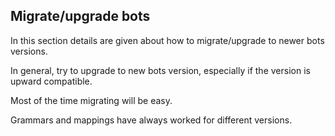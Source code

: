 ## Migrate/upgrade bots

In this section details are given about how to migrate/upgrade to newer bots 
versions.

In general, try to upgrade to new bots version, especially if the
version is upward compatible.

Most of the time migrating will be easy.

Grammars and mappings have always worked for different versions.
